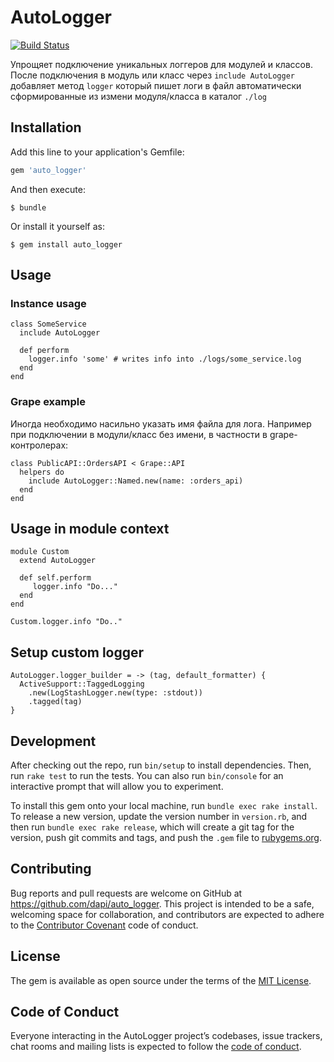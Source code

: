 # AutoLogger

[![Build Status](https://travis-ci.org/BrandyMint/auto_logger.svg)](https://travis-ci.org/BrandyMint/auto_logger)

Упрощяет подключение уникальных логгеров для модулей и классов. После
подключения в модуль или класс через `include AutoLogger` добавляет метод
`logger` который пишет логи в файл автоматически сформированные из измени
модуля/класса в каталог `./log`

## Installation

Add this line to your application's Gemfile:

```ruby
gem 'auto_logger'
```

And then execute:

    $ bundle

Or install it yourself as:

    $ gem install auto_logger

## Usage

### Instance usage

```
class SomeService
  include AutoLogger

  def perform
    logger.info 'some' # writes info into ./logs/some_service.log
  end
end
```


### Grape example

Иногда необходимо насильно указать имя файла для лога. Например при подключении
в модули/класс без имени, в частности в grape-контролерах:

```
class PublicAPI::OrdersAPI < Grape::API
  helpers do
    include AutoLogger::Named.new(name: :orders_api)
  end
end
```

## Usage in module context

```
module Custom
  extend AutoLogger

  def self.perform
     logger.info "Do..."
  end
end

Custom.logger.info "Do.."
```

## Setup custom logger

```
AutoLogger.logger_builder = -> (tag, default_formatter) {
  ActiveSupport::TaggedLogging
    .new(LogStashLogger.new(type: :stdout))
    .tagged(tag)
}
```

## Development

After checking out the repo, run `bin/setup` to install dependencies. Then, run `rake test` to run the tests. You can also run `bin/console` for an interactive prompt that will allow you to experiment.

To install this gem onto your local machine, run `bundle exec rake install`. To release a new version, update the version number in `version.rb`, and then run `bundle exec rake release`, which will create a git tag for the version, push git commits and tags, and push the `.gem` file to [rubygems.org](https://rubygems.org).

## Contributing

Bug reports and pull requests are welcome on GitHub at https://github.com/dapi/auto_logger. This project is intended to be a safe, welcoming space for collaboration, and contributors are expected to adhere to the [Contributor Covenant](http://contributor-covenant.org) code of conduct.

## License

The gem is available as open source under the terms of the [MIT License](https://opensource.org/licenses/MIT).

## Code of Conduct

Everyone interacting in the AutoLogger project’s codebases, issue trackers, chat rooms and mailing lists is expected to follow the [code of conduct](https://github.com/dapi/auto_logger/blob/master/CODE_OF_CONDUCT.md).
